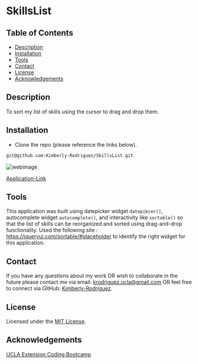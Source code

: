 # SkillsList

## Table of Contents

* [Description](#description)
* [Installation](#installation)
* [Tools](#tools)
* [Contact](#contact)
* [License](#license)
* [Acknowledgements](#acknowledgements)

## Description
To sort my list of skills using the cursor to drag and drop them.

## Installation

* Clone the repo (please reference the links below).
```md 
git@github.com:Kimberly-Rodriguez/SkillsList.git

```
![webimage](.png)

[Application-Link]()

## Tools

This application was built using datepicker widget `datepikcer()`, autocomplete widget `autocomplete()`, and interactivity like `sortable()` so that the list of skills can be reorganized and sorted using drag-and-drop functionality. Used the following site : https://jqueryui.com/sortable/#placeholder to identify the right widget for this application.


## Contact

If you have any questions about my work OR wish to collaborate in the future please contact me via email: krodriguez.ucla@gmail.com OR feel free to connect via GitHub: [Kimberly-Rodriguez](https://github.com/Kimberly-Rodriguez).

## License 

Licensed under the [MIT License](LICENSE).

## Acknowledgements

[UCLA Extension Coding Bootcamp](https://bootcamp.uclaextension.edu/coding/)




